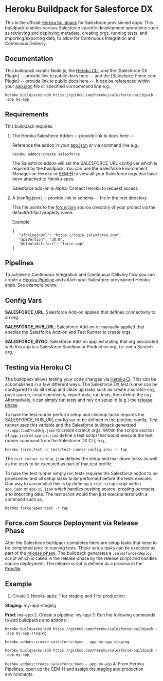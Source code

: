 # Heroku Buildpack for Salesforce DX

This is the official [Heroku buildpack](http://devcenter.heroku.com/articles/buildpacks) for Salesforce provisioned apps.
This buildpack enables various Salesforce specific development operations such as retrieving and deploying metadata,
creating orgs, running tests, and importing/exporting data, to allow for Continuous Integration and Continuous Delivery.

## Documentation
This buildpack installs Node.js, the [Heroku CLI](https://devcenter.heroku.com/articles/heroku-command-line),
and the [Salesforce DX Plugin] -- provide link to public docs here -- and the [Salesforce Force.com Plugin] -- provide link to public docs here --.  It can be referenced within your
[app.json](https://devcenter.heroku.com/articles/app-json-schema) file or specified via command line e.g.,
```
heroku buildpacks:add https://github.com/heroku/salesforce-buildpack --app my-app
```

## Requirements
This buildpack requires:

1. The Heroku Salesforce Addon -- provide link to docs here --

   Reference the addon in your [app.json](https://devcenter.heroku.com/articles/app-json-schema) or via command line e.g.,
   ```
   heroku addons:create salesforce
   ```
   The Salesforce addon will set the SALESFORCE_URL config var which is required by the buildpack.  You can use the
   Salesforce Environment Manager on Heroku or [SEM-H](https://gist.github.com/simpsoka/c584c65d655268eaf26ec487bf6b8295)
   to view all your Salesforce orgs that have been attached to Heroku apps.
   
   Salesforce add-on is Alpha.  Contact Heroku to request access. 
   
2. A [config.json] -- provide link to schema -- file in the root directory.

   This file points to the [force.com](https://www.salesforce.com/products/platform/products/force/) source directory
   of your project via the defaultArtifact property name.
   
   Example:
   ```
   {
      "sfdcLoginUrl": "https://login.salesforce.com",
      "apiVersion": "38.0",
      "defaultArtifact": "force-app"
   }
   ```

## Pipelines
To achieve a Continuous Integration and Continuous Delivery flow you can create a [Heroku Pipeline](https://devcenter.heroku.com/articles/pipelines) and attach your Salesforce provisioned Heroku apps.  See example below.

## Config Vars
**SALESFORCE_URL**: Salesforce Add-on applied that defines connectivity to an org.

**SALESFORCE_HUB_URL**: Salesforce Add-on or manually applied that enables the Salesforce Add-on and Test Runner to create orgs.

**SALESFORCE_BYOO**: Salesforce Add-on applied stating that org associated with this app is a Salesforce Sandbox or Production org, i.e. not a Scratch org.

## Testing via Heroku CI
The buildpack allows testing your code changes via [Heroku CI](https://devcenter.heroku.com/articles/heroku-ci-prerelease).
This can be accomplished in a few different ways.  The Salesforce DX test runner can be configured to do all setup and
clean up tasks such as create a scratch org, push source, create permsets, import data, run tests, then delete the org.
Alternatively, it can simply run tests and rely on setup in (e.g.) the [release phase](https://devcenter.heroku.com/articles/release-phase).

To have the test runner perform setup and cleanup tasks requires the SALESFORCE_HUB_URL config var to be defined in the
pipeline config.  Test runner uses this variable and the Salesforce buildpack generated `~/.appcloud/hubOrg.json` to
create scratch orgs.  Within the scripts section of `app.json` or `app-ci.json` define a test script that would execute
the test runner command from the Salesforce DX CLI, e.g.,
```
heroku force:test -c test/test-runner-config.json -r tap
```
The `test-runner-config.json` defines the setup and tear down tasks as well as the tests to be executed as part of that
test profile.

To have the test runner simply run tests requires the Salesforce addon to be provisioned and all setup tasks to be performed before the
tests execute.  One way to accomplish this is by defining a `test-setup` script within `app.json` or `app-ci.json` which handles
pushing source, creating permsets, and importing data.  The test script would then just execute tests with a command
such as,
```
heroku force:apex:test -r tap
```

## Force.com Source Deployment via Release Phase
After the Salesforce buildpack completes there are setup tasks that need to be completed prior to running tests.  These
setup tasks can be executed as part of the [release phase](https://devcenter.heroku.com/articles/release-phase).  The
buildpack generates a `.salesforce/deploy` script which is called in the release phase by the release script and handles
source deployment.  The release script is defined as a process in the [Procfile](https://devcenter.heroku.com/articles/procfile).

## Example
1. Create 2 Heroku apps; 1 for staging and 1 for production.

  **Staging:** my-app-staging

  **Prod:** my-app
2. Create a pipeline: my-app
3. Run the following commands to add buildpacks and addons:

  `heroku buildpacks:add https://github.com/heroku/salesforce-buildpack --app my-app-staging`

  `heroku addons:create salesforce:byoo --app my-app-staging`

  `heroku buildpacks:add https://github.com/heroku/salesforce-buildpack --app my-app`

  `heroku addons:create salesforce:byoo --app my-app`
4. From Heroku Pipelines, open up the SEM-H and assign the staging and production environments.
